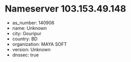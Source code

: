 # Nameserver 103.153.49.148

* as_number: 140906
* name: Unknown
* city: Gouripur
* country: BD
* organization: MAYA SOFT
* version: Unknown
* dnssec: true
